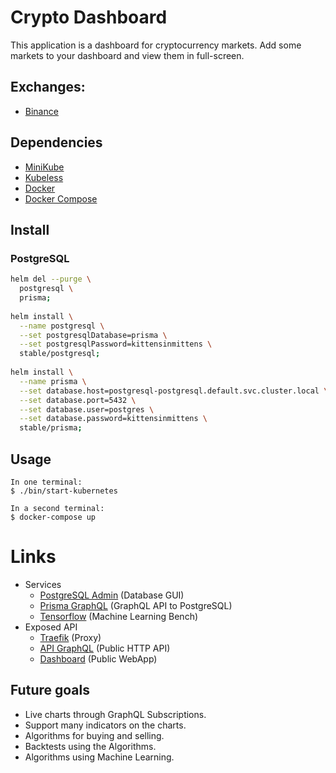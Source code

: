 # Crypto Dashboard

This application is a dashboard for cryptocurrency markets. Add some markets to your dashboard and view them in full-screen.

## Exchanges:
- [Binance](https://binance.com)

## Dependencies
- [MiniKube](https://github.com/kubernetes/minikube)
- [Kubeless](https://kubeless.io)
- [Docker](https://docker.com)
- [Docker Compose](https://docs.docker.com/compose)

## Install

### PostgreSQL
```bash
helm del --purge \
  postgresql \
  prisma;
  
helm install \
  --name postgresql \
  --set postgresqlDatabase=prisma \
  --set postgresqlPassword=kittensinmittens \
  stable/postgresql;
  
helm install \
  --name prisma \
  --set database.host=postgresql-postgresql.default.svc.cluster.local \
  --set database.port=5432 \
  --set database.user=postgres \
  --set database.password=kittensinmittens \
  stable/prisma;
```

## Usage

    In one terminal:
    $ ./bin/start-kubernetes
    
    In a second terminal:
    $ docker-compose up

# Links
- Services
  - [PostgreSQL Admin](http://pgadmin.localtest.me) (Database GUI)
  - [Prisma GraphQL](http://prisma.localtest.me) (GraphQL API to PostgreSQL)
  - [Tensorflow](http://tensorflow.localtest.me) (Machine Learning Bench)
- Exposed API
  - [Traefik](http://localhost:8080) (Proxy)
  - [API GraphQL](http://api.localtest.me) (Public HTTP API)
  - [Dashboard](http://web.localtest.me) (Public WebApp)

## Future goals
- Live charts through GraphQL Subscriptions.
- Support many indicators on the charts.
- Algorithms for buying and selling.
- Backtests using the Algorithms.
- Algorithms using Machine Learning.
